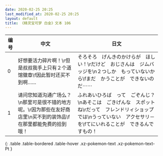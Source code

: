 ```yaml
---
date: 2020-02-25 20:25
last_modified_at: 2020-02-25 20:25
layout: default
title: 《精灵宝可梦 白金》文本 106
---
```

| 编号 | 中文 | 日文 |
| ---- | ---- | ---- |
| 0 | 好想要活力碎片啊！\r但是叔叔我手上只有２个道馆徽章\f因此暂时还买不到啊…… | そろそろ　げんきのかけらが　ほしい！\rだけど　おじさんは　ジムバッジを\n２つしか　もっていないから\fまだ　かうことが　できないのだ⋯⋯ |
| 1 | 请问您知道沟通广场么？\n那里可是很不错的地方呢。\r因为那些在友好商店里\n买不到的装饰品\f在那里都能免费的拾到哦！ | ふれあいひろば　って　ごぞんじ？\nあそこは　ごきげんな　スポットね\rだって　フレンドリィショップでは\nうっていない　アクセサリ－を\fてにいれることが　できるんですもの！ |
{: .table .table-bordered .table-hover .xz-pokemon-text .xz-pokemon-text-Pt }